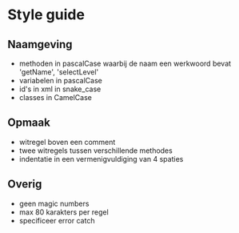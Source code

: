 # Style guide

## Naamgeving
- methoden in pascalCase waarbij de naam een werkwoord bevat 'getName', 'selectLevel'
- variabelen in pascalCase
- id's in xml in snake_case
- classes in CamelCase

## Opmaak
- witregel boven een comment
- twee witregels tussen verschillende methodes
- indentatie in een vermenigvuldiging van 4 spaties

## Overig
- geen magic numbers
- max 80 karakters per regel
- specificeer error catch
